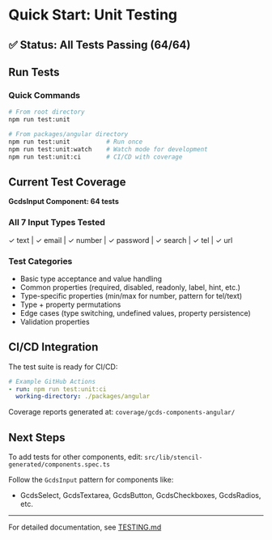 # Quick Start: Unit Testing

## ✅ Status: All Tests Passing (64/64)

## Run Tests

### Quick Commands

```bash
# From root directory
npm run test:unit

# From packages/angular directory  
npm run test:unit          # Run once
npm run test:unit:watch    # Watch mode for development
npm run test:unit:ci       # CI/CD with coverage
```

## Current Test Coverage

**GcdsInput Component: 64 tests**

### All 7 Input Types Tested
✓ text | ✓ email | ✓ number | ✓ password | ✓ search | ✓ tel | ✓ url

### Test Categories
- Basic type acceptance and value handling
- Common properties (required, disabled, readonly, label, hint, etc.)
- Type-specific properties (min/max for number, pattern for tel/text)
- Type + property permutations
- Edge cases (type switching, undefined values, property persistence)
- Validation properties

## CI/CD Integration

The test suite is ready for CI/CD:

```yaml
# Example GitHub Actions
- run: npm run test:unit:ci
  working-directory: ./packages/angular
```

Coverage reports generated at: `coverage/gcds-components-angular/`

## Next Steps

To add tests for other components, edit:
`src/lib/stencil-generated/components.spec.ts`

Follow the `GcdsInput` pattern for components like:
- GcdsSelect, GcdsTextarea, GcdsButton, GcdsCheckboxes, GcdsRadios, etc.

---

For detailed documentation, see [TESTING.md](./TESTING.md)


